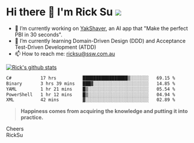 # Hi there 👋 I'm Rick Su ![](https://komarev.com/ghpvc/?username=ricksu978)
<!--
**ricksu978/ricksu978** is a ✨ _special_ ✨ repository because its `README.md` (this file) appears on your GitHub profile.

Here are some ideas to get you started:
-->
- 🔭 I’m currently working on [YakShaver](https://yakshaver.ai/), an AI app that "Make the perfect PBI in 30 seconds".
- 🌱 I’m currently learning Domain-Driven Design (DDD) and Acceptance Test-Driven Development (ATDD)
- 📫 How to reach me: ricksu@ssw.com.au
<!--
- 👯 I’m looking to collaborate on ...
- 🤔 I’m looking for help with ...
- 💬 Ask me about ...
-->
<!--
- 😄 Pronouns: ...
- ⚡ Fun fact: ...
-->
[![Rick's github stats](https://github-readme-stats.vercel.app/api?username=ricksu978&theme=dark)](https://github.com/ricksu978/ricksu978)

<!--START_SECTION:waka-->

```txt
C#           17 hrs          █████████████████▒░░░░░░░   69.15 %
Binary       3 hrs 39 mins   ███▓░░░░░░░░░░░░░░░░░░░░░   14.85 %
YAML         1 hr 21 mins    █▒░░░░░░░░░░░░░░░░░░░░░░░   05.54 %
PowerShell   1 hr 12 mins    █▒░░░░░░░░░░░░░░░░░░░░░░░   04.94 %
XML          42 mins         ▓░░░░░░░░░░░░░░░░░░░░░░░░   02.89 %
```

<!--END_SECTION:waka-->

> **Happiness comes from acquiring the knowledge and putting it into practice.**

Cheers  
RickSu 
